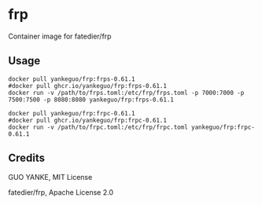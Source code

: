# frp

Container image for fatedier/frp

## Usage

```shell
docker pull yankeguo/frp:frps-0.61.1
#docker pull ghcr.io/yankeguo/frp:frps-0.61.1
docker run -v /path/to/frps.toml:/etc/frp/frps.toml -p 7000:7000 -p 7500:7500 -p 8080:8080 yankeguo/frp:frps-0.61.1
```

```shell
docker pull yankeguo/frp:frpc-0.61.1
#docker pull ghcr.io/yankeguo/frp:frpc-0.61.1
docker run -v /path/to/frpc.toml:/etc/frp/frpc.toml yankeguo/frp:frpc-0.61.1
```

## Credits

GUO YANKE, MIT License

fatedier/frp, Apache License 2.0
